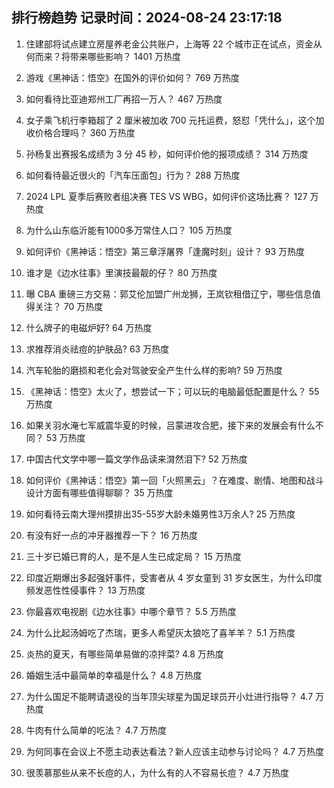 
## 排行榜趋势 记录时间：2024-08-24 23:17:18
  
  1. 住建部将试点建立房屋养老金公共账户，上海等 22 个城市正在试点，资金从何而来？将带来哪些影响？ 1401 万热度
    
  2. 游戏《黑神话：悟空》在国外的评价如何？ 769 万热度
    
  3. 如何看待比亚迪郑州工厂再招一万人？ 467 万热度
    
  4. 女子乘飞机行李箱超了 2 厘米被加收 700 元托运费，怒怼「凭什么」，这个加收价格合理吗？ 360 万热度
    
  5. 孙杨复出赛报名成绩为 3 分 45 秒，如何评价他的报项成绩？ 314 万热度
    
  6. 如何看待最近很火的「汽车压面包」行为？ 288 万热度
    
  7. 2024 LPL 夏季后赛败者组决赛 TES VS WBG，如何评价这场比赛？ 127 万热度
    
  8. 为什么山东临沂能有1000多万常住人口？ 105 万热度
    
  9. 如何评价《黑神话：悟空》第三章浮屠界「逢魔时刻」设计？ 93 万热度
    
  10. 谁才是《边水往事》里演技最靓的仔？ 80 万热度
    
  11. 曝 CBA 重磅三方交易：郭艾伦加盟广州龙狮，王岚钦租借辽宁，哪些信息值得关注？ 70 万热度
    
  12. 什么牌子的电磁炉好? 64 万热度
    
  13. 求推荐消炎祛痘的护肤品? 63 万热度
    
  14. 汽车轮胎的磨损和老化会对驾驶安全产生什么样的影响? 59 万热度
    
  15. 《黑神话：悟空》太火了，想尝试一下；可以玩的电脑最低配置是什么？ 55 万热度
    
  16. 如果关羽水淹七军威震华夏的时候，吕蒙进攻合肥，接下来的发展会有什么不同？ 53 万热度
    
  17. 中国古代文学中哪一篇文学作品读来潸然泪下? 52 万热度
    
  18. 如何评价《黑神话：悟空》第一回「火照黑云」？在难度、剧情、地图和战斗设计方面有哪些值得聊聊？ 35 万热度
    
  19. 如何看待云南大理州摸排出35-55岁大龄未婚男性3万余人? 25 万热度
    
  20. 有没有好一点的冲牙器推荐一下？ 16 万热度
    
  21. 三十岁已婚已育的人，是不是人生已成定局？ 15 万热度
    
  22. 印度近期爆出多起强奸事件，受害者从 4 岁女童到 31 岁女医生，为什么印度频发恶性性侵事件？ 13 万热度
    
  23. 你最喜欢电视剧《边水往事》中哪个章节？ 5.5 万热度
    
  24. 为什么比起汤姆吃了杰瑞，更多人希望灰太狼吃了喜羊羊？ 5.1 万热度
    
  25. 炎热的夏天，有哪些简单易做的凉拌菜? 4.8 万热度
    
  26. 婚姻生活中最简单的幸福是什么？ 4.8 万热度
    
  27. 为什么国足不能聘请退役的当年顶尖球星为国足球员开小灶进行指导？ 4.7 万热度
    
  28. 牛肉有什么简单的吃法？ 4.7 万热度
    
  29. 为何同事在会议上不愿主动表达看法？新人应该主动参与讨论吗？ 4.7 万热度
    
  30. 很羡慕那些从来不长痘的人，为什么有的人不容易长痘？ 4.7 万热度
    